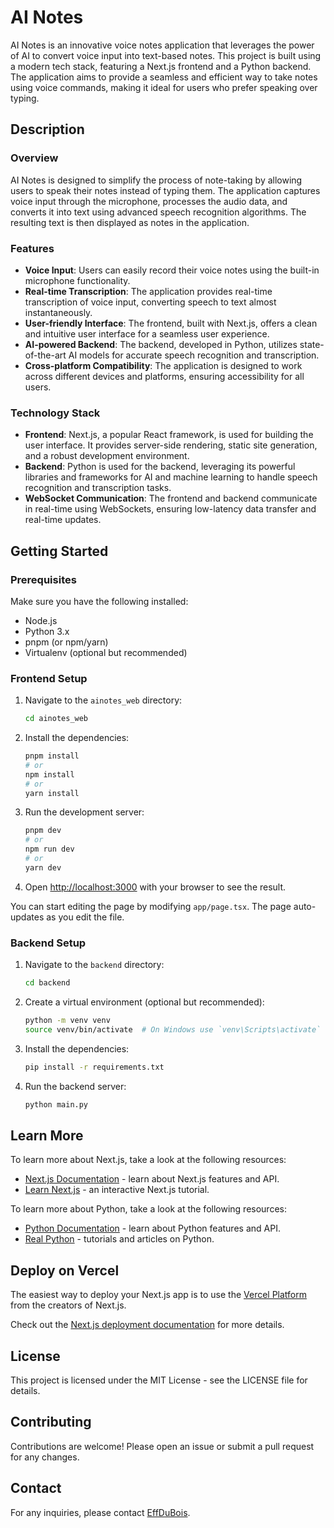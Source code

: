 # AI Notes

AI Notes is an innovative voice notes application that leverages the power of AI to convert voice input into text-based notes. This project is built using a modern tech stack, featuring a Next.js frontend and a Python backend. The application aims to provide a seamless and efficient way to take notes using voice commands, making it ideal for users who prefer speaking over typing.

## Description

### Overview

AI Notes is designed to simplify the process of note-taking by allowing users to speak their notes instead of typing them. The application captures voice input through the microphone, processes the audio data, and converts it into text using advanced speech recognition algorithms. The resulting text is then displayed as notes in the application.

### Features

- **Voice Input**: Users can easily record their voice notes using the built-in microphone functionality.
- **Real-time Transcription**: The application provides real-time transcription of voice input, converting speech to text almost instantaneously.
- **User-friendly Interface**: The frontend, built with Next.js, offers a clean and intuitive user interface for a seamless user experience.
- **AI-powered Backend**: The backend, developed in Python, utilizes state-of-the-art AI models for accurate speech recognition and transcription.
- **Cross-platform Compatibility**: The application is designed to work across different devices and platforms, ensuring accessibility for all users.

### Technology Stack

- **Frontend**: Next.js, a popular React framework, is used for building the user interface. It provides server-side rendering, static site generation, and a robust development environment.
- **Backend**: Python is used for the backend, leveraging its powerful libraries and frameworks for AI and machine learning to handle speech recognition and transcription tasks.
- **WebSocket Communication**: The frontend and backend communicate in real-time using WebSockets, ensuring low-latency data transfer and real-time updates.

## Getting Started

### Prerequisites

Make sure you have the following installed:

- Node.js
- Python 3.x
- pnpm (or npm/yarn)
- Virtualenv (optional but recommended)

### Frontend Setup

1. Navigate to the `ainotes_web` directory:

    ```bash
    cd ainotes_web
    ```

2. Install the dependencies:

    ```bash
    pnpm install
    # or
    npm install
    # or
    yarn install
    ```

3. Run the development server:

    ```bash
    pnpm dev
    # or
    npm run dev
    # or
    yarn dev
    ```

4. Open [http://localhost:3000](http://localhost:3000) with your browser to see the result.

You can start editing the page by modifying `app/page.tsx`. The page auto-updates as you edit the file.

### Backend Setup

1. Navigate to the `backend` directory:

    ```bash
    cd backend
    ```

2. Create a virtual environment (optional but recommended):

    ```bash
    python -m venv venv
    source venv/bin/activate  # On Windows use `venv\Scripts\activate`
    ```

3. Install the dependencies:

    ```bash
    pip install -r requirements.txt
    ```

4. Run the backend server:

    ```bash
    python main.py
    ```

## Learn More

To learn more about Next.js, take a look at the following resources:

- [Next.js Documentation](https://nextjs.org/docs) - learn about Next.js features and API.
- [Learn Next.js](https://nextjs.org/learn) - an interactive Next.js tutorial.

To learn more about Python, take a look at the following resources:

- [Python Documentation](https://docs.python.org/3/) - learn about Python features and API.
- [Real Python](https://realpython.com/) - tutorials and articles on Python.

## Deploy on Vercel

The easiest way to deploy your Next.js app is to use the [Vercel Platform](https://vercel.com/new?utm_medium=default-template&filter=next.js&utm_source=create-next-app&utm_campaign=create-next-app-readme) from the creators of Next.js.

Check out the [Next.js deployment documentation](https://nextjs.org/docs/deployment) for more details.

## License

This project is licensed under the MIT License - see the LICENSE file for details.

## Contributing

Contributions are welcome! Please open an issue or submit a pull request for any changes.

## Contact

For any inquiries, please contact [EffDuBois](https://github.com/EffDuBois).